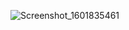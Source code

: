 ![Screenshot_1601835461](https://user-images.githubusercontent.com/26844387/95023699-157b5080-069c-11eb-995a-6f3e55f2615f.png)

